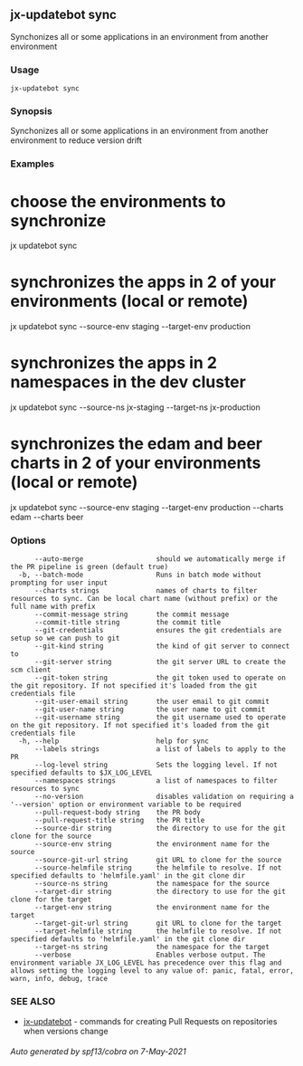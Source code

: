 ## jx-updatebot sync

Synchonizes all or some applications in an environment from another environment

### Usage

```
jx-updatebot sync
```

### Synopsis

Synchonizes all or some applications in an environment from another environment to reduce version drift

### Examples

  # choose the environments to synchronize
  jx updatebot sync
  
  # synchronizes the apps in 2 of your environments (local or remote)
  jx updatebot sync --source-env staging --target-env production
  
  # synchronizes the apps in 2 namespaces in the dev cluster
  jx updatebot sync --source-ns jx-staging --target-ns jx-production
  
  
  # synchronizes the edam and beer charts in 2 of your environments (local or remote)
  jx updatebot sync --source-env staging --target-env production --charts edam --charts beer

### Options

```
      --auto-merge                  should we automatically merge if the PR pipeline is green (default true)
  -b, --batch-mode                  Runs in batch mode without prompting for user input
      --charts strings              names of charts to filter resources to sync. Can be local chart name (without prefix) or the full name with prefix
      --commit-message string       the commit message
      --commit-title string         the commit title
      --git-credentials             ensures the git credentials are setup so we can push to git
      --git-kind string             the kind of git server to connect to
      --git-server string           the git server URL to create the scm client
      --git-token string            the git token used to operate on the git repository. If not specified it's loaded from the git credentials file
      --git-user-email string       the user email to git commit
      --git-user-name string        the user name to git commit
      --git-username string         the git username used to operate on the git repository. If not specified it's loaded from the git credentials file
  -h, --help                        help for sync
      --labels strings              a list of labels to apply to the PR
      --log-level string            Sets the logging level. If not specified defaults to $JX_LOG_LEVEL
      --namespaces strings          a list of namespaces to filter resources to sync
      --no-version                  disables validation on requiring a '--version' option or environment variable to be required
      --pull-request-body string    the PR body
      --pull-request-title string   the PR title
      --source-dir string           the directory to use for the git clone for the source
      --source-env string           the environment name for the source
      --source-git-url string       git URL to clone for the source
      --source-helmfile string      the helmfile to resolve. If not specified defaults to 'helmfile.yaml' in the git clone dir
      --source-ns string            the namespace for the source
      --target-dir string           the directory to use for the git clone for the target
      --target-env string           the environment name for the target
      --target-git-url string       git URL to clone for the target
      --target-helmfile string      the helmfile to resolve. If not specified defaults to 'helmfile.yaml' in the git clone dir
      --target-ns string            the namespace for the target
      --verbose                     Enables verbose output. The environment variable JX_LOG_LEVEL has precedence over this flag and allows setting the logging level to any value of: panic, fatal, error, warn, info, debug, trace
```

### SEE ALSO

* [jx-updatebot](jx-updatebot.md)	 - commands for creating Pull Requests on repositories when versions change

###### Auto generated by spf13/cobra on 7-May-2021
